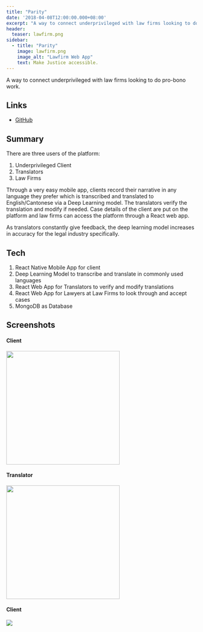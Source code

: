 ```yaml
---
title: "Parity"
date: '2018-04-08T12:00:00.000+08:00'
excerpt: "A way to connect underprivileged with law firms looking to do pro-bono work. Through a very easy mobile app, clients record their narrative in any language they prefer which is transcribed and translated to English/Cantonese via a Deep Learning model. The translators verify the translation and modify if needed. Case details of the client are put on the platform and law firms can access the platform through a React web app."
header:
  teaser: lawfirm.png
sidebar:
  - title: "Parity"
    image: lawfirm.png
    image_alt: "Lawfirm Web App"
    text: Make Justice accessible.
---
```


A way to connect underprivileged with law firms looking to do pro-bono work.

## Links

* [GitHub](https://github.com/WaqasAliAbbasi/Parity)

## Summary

There are three users of the platform:

1.  Underprivileged Client
2.  Translators
3.  Law Firms

Through a very easy mobile app, clients record their narrative in any language they prefer which is transcribed and translated to English/Cantonese via a Deep Learning model. The translators verify the translation and modify if needed. Case details of the client are put on the platform and law firms can access the platform through a React web app.

As translators constantly give feedback, the deep learning model increases in accuracy for the legal industry specifically.

## Tech

1.  React Native Mobile App for client
2.  Deep Learning Model to transcribe and translate in commonly used languages
3.  React Web App for Translators to verify and modify translations
4.  React Web App for Lawyers at Law Firms to look through and accept cases
5.  MongoDB as Database

## Screenshots

#### Client

<img src="https://github.com/WaqasAliAbbasi/Parity/raw/master/screenshots/client.jpeg" width="300"/>

#### Translator

<img src="https://github.com/WaqasAliAbbasi/Parity/raw/master/screenshots/translator.jpeg" width="300"/>

#### Client

<img src="https://github.com/WaqasAliAbbasi/Parity/raw/master/screenshots/lawfirm.png"/>
